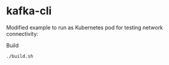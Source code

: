 kafka-cli
============

Modified example to run as Kubernetes pod for testing network connectivity:

Build

```
./build.sh
```
